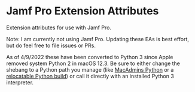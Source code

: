 # Jamf Pro Extension Attributes
Extension attributes for use with Jamf Pro.

Note: I am currently not using Jamf Pro. Updating these EAs is best effort, but do feel free to file issues or PRs.

As of 4/9/2022 these have been converted to Python 3 since Apple removed system Python 2 in macOS 12.3. Be sure to either change the shebang to a Python path you manage (like [MacAdmins Python](https://github.com/macadmins/python) or a [relocatable Python build](https://github.com/gregneagle/relocatable-python)) or call it directly with an installed Python 3 interpreter.
